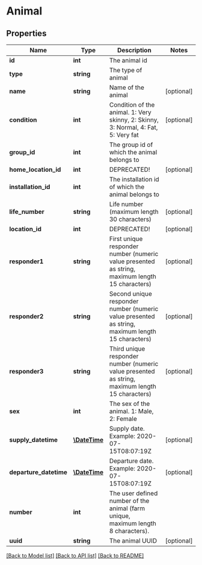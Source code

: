 # Animal

## Properties
Name | Type | Description | Notes
------------ | ------------- | ------------- | -------------
**id** | **int** | The animal id | 
**type** | **string** | The type of animal | 
**name** | **string** | Name of the animal | [optional] 
**condition** | **int** | Condition of the animal. 1: Very skinny, 2: Skinny, 3: Normal, 4: Fat, 5: Very fat | [optional] 
**group_id** | **int** | The group id of which the animal belongs to | 
**home_location_id** | **int** | DEPRECATED! | [optional] 
**installation_id** | **int** | The installation id of which the animal belongs to | 
**life_number** | **string** | Life number (maximum length 30 characters) | [optional] 
**location_id** | **int** | DEPRECATED! | [optional] 
**responder1** | **string** | First unique responder number (numeric value presented as string, maximum length 15 characters) | [optional] 
**responder2** | **string** | Second unique responder number (numeric value presented as string, maximum length 15 characters) | [optional] 
**responder3** | **string** | Third unique responder number (numeric value presented as string, maximum length 15 characters) | [optional] 
**sex** | **int** | The sex of the animal. 1: Male, 2: Female | 
**supply_datetime** | [**\DateTime**](\DateTime.md) | Supply date. Example: 2020-07-15T08:07:19Z | [optional] 
**departure_datetime** | [**\DateTime**](\DateTime.md) | Departure date. Example: 2020-07-15T08:07:19Z | [optional] 
**number** | **int** | The user defined number of the animal (farm unique, maximum length 8 characters). | 
**uuid** | **string** | The animal UUID | [optional] 

[[Back to Model list]](../README.md#documentation-for-models) [[Back to API list]](../README.md#documentation-for-api-endpoints) [[Back to README]](../README.md)


